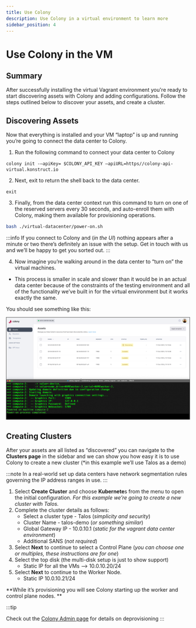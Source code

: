 ```yaml
---
title: Use Colony 
description: Use Colony in a virtual environment to learn more 
sidebar_position: 4
---
```

# Use Colony in the VM

## Summary
After successfully installing the virtual Vagrant environment you're ready to start discovering assets with Colony and adding configurations. Follow the steps outlined below to discover your assets, and create a cluster.

## Discovering Assets

Now that everything is installed and your VM “laptop” is up and running you’re going to connect the data center to Colony.

1. Run the following command to connect your data center to Colony

```
colony init -–apiKey= $COLONY_API_KEY –apiURL=https//colony-api-virtual.konstruct.io
```
2. Next, exit to return the shell back to the data center.
   
```
exit
```
3. Finally, from the data center context run this command to turn on one of the reserved servers every 30 seconds, and auto-enroll them with Colony, making them available for provisioning operations.

```bash
bash ./virtual-datacenter/power-on.sh
```

:::info
If you connect to Colony and (*in the UI*) nothing appears after a minute or two there’s definitely an issue with the setup. Get in touch with us and we’ll be happy to get you sorted out. 
:::

4. Now imagine you’re walking around in the data center to “turn on” the virtual machines. 
- This process is smaller in scale and slower than it would be in an actual data center because of the constraints of the testing environment and all of the functionality we’ve built in for the virtual environment but it works exactly the same. 

You should see something like this:

![Colony new data center](../img/usage/newdatacenter.png)

## Creating Clusters

After your assets are all listed as “discovered” you can navigate to the **Clusters page** in the sidebar and we can show you how easy it is to use Colony to create a new cluster (*in this example we’ll use Talos as a demo)

:::note
In a real-world set up data centers have network segmentation rules governing the IP address ranges in use. 
:::

1. Select **Create Cluster** and choose **Kubernete**s from the menu to open the initial configuration. *For this example we’re going to create a new cluster with Talos.*
2. Complete the cluster details as follows:
    - Select a cluster type - Talos (*simplicity and security*) 
    - Cluster Name - talos-demo (*or something similar*) 
    - Global Gateway IP - 10.0.10.1 (*static for the vagrant data center environment*) 
    - Additional SANS (*not required*) 
3. Select **Next** to continue to select a Control Plane (*you can choose one or multiples, these instructions are for one*) 
4. Select the top disk (the multi-disk setup is just to show support)
   - Static IP for all the VMs --> 10.0.10.20/24
5. Select **Next** to continue to the Worker Node.
   - Static IP 10.0.10.21/24

**While it’s provisioning you will see Colony starting up the worker and control plane nodes. **

:::tip

Check out the [Colony Admin page](../usage) for details on deprovisioning
:::
